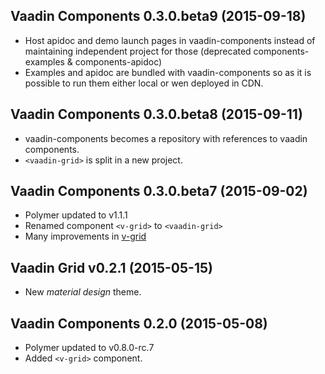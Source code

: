 

## Vaadin Components 0.3.0.beta9 (2015-09-18)

- Host apidoc and demo launch pages in vaadin-components instead of
maintaining independent project for those
(deprecated components-examples & components-apidoc)
- Examples and apidoc are bundled with vaadin-components so as it is
possible to run them either local or wen deployed in CDN.

## Vaadin Components 0.3.0.beta8 (2015-09-11)

- vaadin-components becomes a repository with references to vaadin components.
- `<vaadin-grid>` is split in a new project.

## Vaadin Components 0.3.0.beta7 (2015-09-02)

- Polymer updated to v1.1.1
- Renamed component `<v-grid>` to `<vaadin-grid>`
- Many improvements in [v-grid](https://github.com/vaadin/vaadin-grid/blob/master/CHANGES.md#vaadin-grid-v030beta7-2015-sept)

## Vaadin Grid v0.2.1 (2015-05-15)
- New *material design* theme.

## Vaadin Components 0.2.0 (2015-05-08)
- Polymer updated to v0.8.0-rc.7
- Added `<v-grid>` component.
